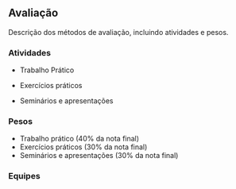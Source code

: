 ## Avaliação

Descrição dos métodos de avaliação, incluindo atividades e pesos.


### Atividades

* Trabalho Prático

* Exercícios práticos 

* Seminários e apresentações

### Pesos

* Trabalho prático (40% da nota final)
* Exercícios práticos (30% da nota final)
* Seminários e apresentações (30% da nota final)


### Equipes


